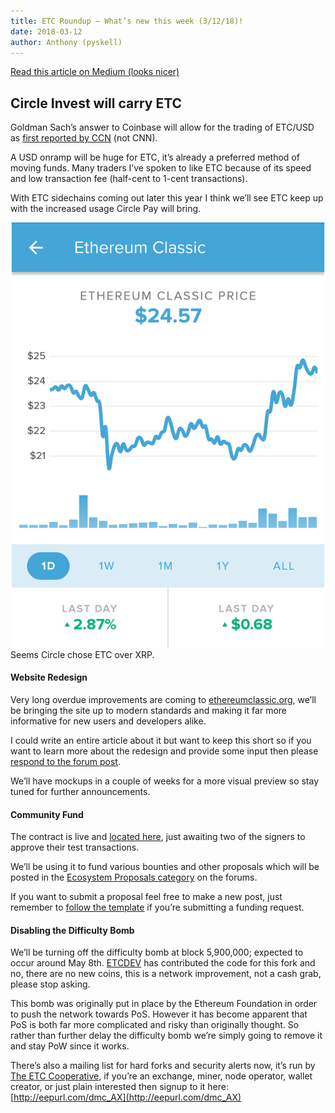 ```yaml
---
title: ETC Roundup — What’s new this week (3/12/18)!
date: 2018-03-12
author: Anthony (pyskell)
---
```


[Read this article on Medium (looks nicer)](https://medium.com/@pyskell/etc-roundup-whats-new-this-week-3-12-18-5eabdf954a49)

## Circle Invest will carry ETC

Goldman Sach’s answer to Coinbase will allow for the trading of ETC/USD as
[first reported by
CCN](https://www.ccn.com/circles-coinbase-like-cryptocurrency-investing-app-enters-closed-beta/)
(not CNN).

A USD onramp will be huge for ETC, it’s already a preferred method of moving
funds. Many traders I’ve spoken to like ETC because of its speed and low
transaction fee (half-cent to 1-cent transactions).

With ETC sidechains coming out later this year I think we’ll see ETC keep up
with the increased usage Circle Pay will bring.

![](./1iuiGN6WCRJnuzKN4KTufxg.png)
Seems Circle chose ETC over XRP.

#### Website Redesign

Very long overdue improvements are coming to
[ethereumclassic.org](http://ethereumclassic.org/), we’ll be bringing the site
up to modern standards and making it far more informative for new users and
developers alike.

I could write an entire article about it but want to keep this short so if you
want to learn more about the redesign and provide some input then please
[respond to the forum
post](https://forum.ethereumclassic.org/t/ethereumclassic-org-redesign-and-improvement/).

We’ll have mockups in a couple of weeks for a more visual preview so stay tuned
for further announcements.

#### Community Fund

The contract is live and [located here](http://0x48dbda9443746a99ef1b26ab01dd94ac50d7014b/), just awaiting two of
the signers to approve their test transactions.

We’ll be using it to fund various bounties and other proposals which will be
posted in the [Ecosystem Proposals
category](https://forum.ethereumclassic.org/c/ecosystem-proposals) on the
forums.

If you want to submit a proposal feel free to make a new post, just remember to
[follow the
template](https://forum.ethereumclassic.org/t/forum-proposal-template-use-this-for-any-proposals-that-need-funding/1467/2)
if you’re submitting a funding request.

#### Disabling the Difficulty Bomb

We’ll be turning off the difficulty bomb at block 5,900,000; expected to occur
around May 8th. [ETCDEV](https://www.etcdevteam.com/) has contributed the code
for this fork and no, there are no new coins, this is a network improvement, not
a cash grab, please stop asking.

This bomb was originally put in place by the Ethereum Foundation in order to
push the network towards PoS. However it has become apparent that PoS is both
far more complicated and risky than originally thought. So rather than further
delay the difficulty bomb we’re simply going to remove it and stay PoW since it
works.

There’s also a mailing list for hard forks and security alerts now, it’s run by
[The ETC Cooperative](http://etccooperative.org/), if you’re an exchange, miner,
node operator, wallet creator, or just plain interested then signup to it here:
[http://eepurl.com/dmc_AX](http://eepurl.com/dmc_AX)
